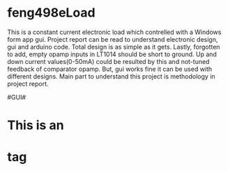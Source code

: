 # feng498eLoad
This is a constant current electronic load which contrelled with a Windows form app gui.
Project report can be read to understand electronic design, gui and arduino code. Total design is as simple as it gets.
Lastly, forgotten to add, empty opamp inputs in LT1014 should be short to ground. Up and down current values(0-50mA) could be resulted by this and not-tuned 
feedback of comparator opamp. But, gui works fine it can be used with different designs.
Main part to understand this project is methodology in project report.

#GUI#

# This is an <h1> tag


